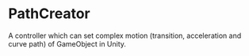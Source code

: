 # PathCreator
A controller which can set complex motion (transition, acceleration and curve path) of GameObject in Unity.
